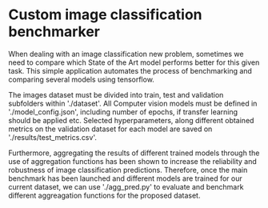 # Custom image classification benchmarker

When dealing with an image classification new problem, sometimes we need to compare which State of the Art model performs better for this given task. This simple application automates the process of benchmarking and comparing several models using tensorflow. 

The images dataset must be divided into train, test and validation subfolders within './dataset'. All Computer vision models must be defined in './model_config.json', including number of epochs, if transfer learning should be applied etc. Selected hyperparameters, along different obtained metrics on the validation dataset for each model are saved on './results/test_metrics.csv'.

Furthermore, aggregating the results of different trained models through the use of aggregation functions has been shown to increase the reliability and robustness of image classification predictions. Therefore, once the main benchmark has been launched and different models are trained for our current dataset, we can use './agg_pred.py' to evaluate and benchmark different aggreagation functions for the proposed dataset. 


